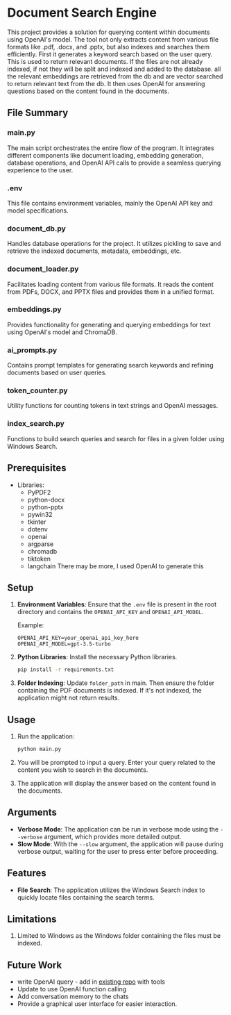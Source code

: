 
# Document Search Engine

This project provides a solution for querying content within documents using OpenAI's model. The tool not only extracts content from various file formats like .pdf, .docx, and .pptx, but also indexes and searches them efficiently. First it generates a keyword search based on the user query. This is used to return relevant documents. If the files are not already indexed, if not they will be split and indexed and added to the database. all the relevant embeddings are retrieved from the db and are vector searched to return relevant text from the db. It then uses OpenAI for answering questions based on the content found in the documents.

## File Summary

### main.py
The main script orchestrates the entire flow of the program. It integrates different components like document loading, embedding generation, database operations, and OpenAI API calls to provide a seamless querying experience to the user.

### .env
This file contains environment variables, mainly the OpenAI API key and model specifications.

### document_db.py
Handles database operations for the project. It utilizes pickling to save and retrieve the indexed documents, metadata, embeddings, etc.

### document_loader.py
Facilitates loading content from various file formats. It reads the content from PDFs, DOCX, and PPTX files and provides them in a unified format.

### embeddings.py
Provides functionality for generating and querying embeddings for text using OpenAI's model and ChromaDB.

### ai_prompts.py
Contains prompt templates for generating search keywords and refining documents based on user queries.

### token_counter.py
Utility functions for counting tokens in text strings and OpenAI messages.

### index_search.py
Functions to build search queries and search for files in a given folder using Windows Search.

## Prerequisites
- Libraries: 
  - PyPDF2
  - python-docx
  - python-pptx
  - pywin32
  - tkinter
  - dotenv
  - openai
  - argparse
  - chromadb
  - tiktoken
  - langchain
There may be more, I used OpenAI to generate this

## Setup

1. **Environment Variables**: Ensure that the `.env` file is present in the root directory and contains the `OPENAI_API_KEY` and `OPENAI_API_MODEL`.
  
   Example:
   ```
   OPENAI_API_KEY=your_openai_api_key_here
   OPENAI_API_MODEL=gpt-3.5-turbo
   ```

2. **Python Libraries**: Install the necessary Python libraries.
   ```bash
   pip install -r requirements.txt
   ```

3. **Folder Indexing**: Update `folder_path` in main. Then ensure the folder containing the PDF documents is indexed. If it's not indexed, the application might not return results.

## Usage

1. Run the application:
   ```bash
   python main.py
   ```

2. You will be prompted to input a query. Enter your query related to the content you wish to search in the documents.

3. The application will display the answer based on the content found in the documents.

## Arguments

- **Verbose Mode**: The application can be run in verbose mode using the `--verbose` argument, which provides more detailed output.
- **Slow Mode**: With the `--slow` argument, the application will pause during verbose output, waiting for the user to press enter before proceeding.

## Features
- **File Search**: The application utilizes the Windows Search index to quickly locate files containing the search terms.

## Limitations

1. Limited to Windows as the Windows folder containing the files must be indexed.

## Future Work

- write OpenAI query - add in [existing repo](https://github.com/liamgwallace/OpenAI-FunctionCalling-HomeAssistantTools) with tools
- Update to use OpenAI function calling
- Add conversation memory to the chats
- Provide a graphical user interface for easier interaction.

